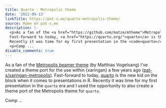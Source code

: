 ```yaml
---
title: Quarto - Metropolis theme
date: '2022-09-13'
linkTitle: https://pat-s.me/quarto-metropolis-theme/
source: Home on pat-s.me
description: |-
  <p>As a fan of the <a href="https://github.com/matze/mtheme">Metropolis beamer theme</a> (by Matthias Vogelsang) I&rsquo;ve created a theme port for the use within {xaringan} a few years ago (<a href="https://github.com/pat-s/xaringan-metropolis">pat-s/xaringan-metropolis</a>).
  Fast-forward to today, <a href="https://quarto.org/">quarto</a> is the new kid on the block when it comes to presentations in R.
  Recently it was time for my first presentation in the <code>quarto</code> era and I used the opportunity to also create a theme port of the Metropolis theme for <code>quarto</code>.</p>
  <p>Comp ...
disable_comments: true
---
```

<p>As a fan of the <a href="https://github.com/matze/mtheme">Metropolis beamer theme</a> (by Matthias Vogelsang) I&rsquo;ve created a theme port for the use within {xaringan} a few years ago (<a href="https://github.com/pat-s/xaringan-metropolis">pat-s/xaringan-metropolis</a>).
Fast-forward to today, <a href="https://quarto.org/">quarto</a> is the new kid on the block when it comes to presentations in R.
Recently it was time for my first presentation in the <code>quarto</code> era and I used the opportunity to also create a theme port of the Metropolis theme for <code>quarto</code>.</p>
<p>Comp ...